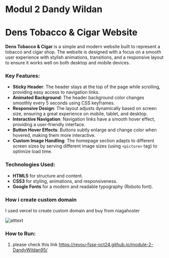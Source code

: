 # Modul 2 Dandy Wildan

# Dens Tobacco & Cigar Website

**Dens Tobacco & Cigar** is a simple and modern website built to represent a tobacco and cigar shop. The website is designed with a focus on a smooth user experience with stylish animations, transitions, and a responsive layout to ensure it works well on both desktop and mobile devices.

### Key Features:
- **Sticky Header**: The header stays at the top of the page while scrolling, providing easy access to navigation links.
- **Animated Background**: The header background color changes smoothly every 5 seconds using CSS keyframes.
- **Responsive Design**: The layout adjusts dynamically based on screen size, ensuring a great experience on mobile, tablet, and desktop.
- **Interactive Navigation**: Navigation links have a smooth hover effect, providing a user-friendly interface.
- **Button Hover Effects**: Buttons subtly enlarge and change color when hovered, making them more interactive.
- **Custom Image Handling**: The homepage section adapts to different screen sizes by serving different image sizes (using `<picture>` tag) to optimize load time.

### Technologies Used:
- **HTML5** for structure and content.
- **CSS3** for styling, animations, and responsiveness.
- **Google Fonts** for a modern and readable typography (Roboto font).

### How i create custom domain

I used vercel to create custom domain and buy from niagahoster

![alttext](image.png)
  
### How to Run:

1. please check this link https://revou-fsse-oct24.github.io/module-2-DandyWildan95/






